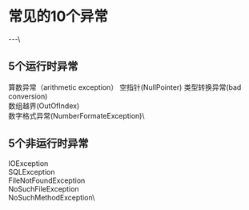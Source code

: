 # 常见的10个异常
---\

## 5个运行时异常
算数异常（arithmetic exception）
空指针(NullPointer)
类型转换异常(bad conversion)\
数组越界(OutOfIndex)\
数字格式异常(NumberFormateException)\

## 5个非运行时异常
IOException\
SQLException\
FileNotFoundException\
NoSuchFileException\
NoSuchMethodException\
